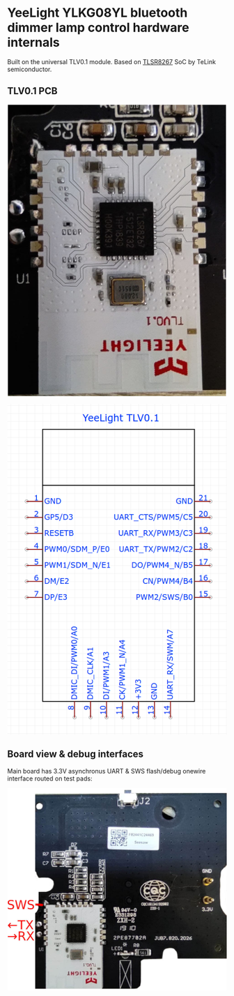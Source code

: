 # YeeLight YLKG08YL bluetooth dimmer lamp control hardware internals

Built on the universal TLV0.1 module. Based on [TLSR8267](http://wiki.telink-semi.cn/doc/ds/DS_TLSR8267-E_Datasheet%20for%20Telink%20BLE%20SoC%20TLSR8267.pdf) SoC by TeLink semiconductor.

## TLV0.1 PCB 

![PCB Top](ylkg08y/yeelight_tlv01.png)

![Pinout](ylkg08y/yeelight_tlv01_pinout.png)

## Board view & debug interfaces

Main board has 3.3V asynchronus UART & SWS flash/debug onewire interface routed on test pads: 

![Board](ylkg08y/yeelight_YLKG08YL_board.jpg)